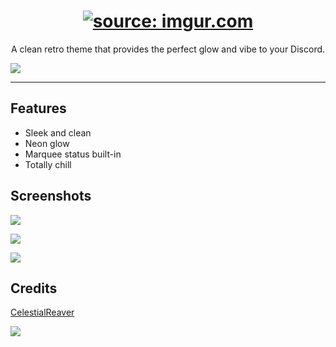<h1 align="center"><a href="https://imgur.com/U6yhTRx"><img src="https://i.imgur.com/U6yhTRx.png" title="source: imgur.com" /></a></h1>
<p align="center">A clean retro theme that provides the perfect glow and vibe to your Discord.</p>

![](https://i.imgur.com/gJ5vjQP.png)

---

## Features
* Sleek and clean
* Neon glow
* Marquee status built-in
* Totally chill

## Screenshots
![](https://i.imgur.com/RR13Oy4.png)

![](https://i.imgur.com/XvskaUM.png)

![](https://i.imgur.com/nAKmnqL.png)

## Credits
<a href="https://github.com/CelestialReaver">CelestialReaver</a>

![](https://i.imgur.com/MA2fwa2.png)
